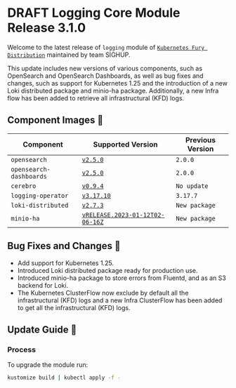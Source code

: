 # DRAFT Logging Core Module Release 3.1.0

Welcome to the latest release of `logging` module of [`Kubernetes Fury Distribution`](https://github.com/sighupio/fury-distribution)
maintained by team SIGHUP.

This update includes new versions of various components, such as OpenSearch and OpenSearch Dashboards,
as well as bug fixes and changes, such as support for Kubernetes 1.25 and the introduction of a new Loki distributed package and minio-ha package.
Additionally, a new Infra flow has been added to retrieve all infrastructural (KFD) logs.

## Component Images 🚢

| Component                | Supported Version                                                                                      | Previous Version |
|--------------------------|--------------------------------------------------------------------------------------------------------|------------------|
| `opensearch`             | [`v2.5.0`](https://github.com/opensearch-project/OpenSearch/releases/tag/2.5.0)                        | `2.0.0`          |
| `opensearch-dashboards`  | [`v2.5.0`](https://github.com/opensearch-project/OpenSearch-Dashboards/releases/tag/2.5.0)             | `2.0.0`          |
| `cerebro`                | [`v0.9.4`](https://github.com/lmenezes/cerebro/releases/tag/v0.9.4)                                    | `No update`      |
| `logging-operator`       | [`v3.17.10`](https://github.com/banzaicloud/logging-operator/releases/tag/3.17.10)                     | `3.17.7`         |
| `loki-distributed`       | [`v2.7.3`](https://github.com/grafana/loki/releases/tag/v2.7.3)                                        | `New package`    |
| `minio-ha`               | [`vRELEASE.2023-01-12T02-06-16Z`](https://github.com/minio/minio/tree/RELEASE.2023-01-12T02-06-16Z)    | `New package`    |

## Bug Fixes and Changes 🐛

- Add support for Kubernetes 1.25.
- Introduced Loki distributed package ready for production use.
- Introduced minio-ha package to store errors from Fluentd, and as an S3 backend for Loki.
- The Kubernetes ClusterFlow now exclude by default all the  infrastructural (KFD) logs and a new Infra ClusterFlow has been added to get all the infrastructural (KFD) logs.

## Update Guide 🦮

### Process

To upgrade the module run:

```bash
kustomize build | kubectl apply -f -
```



